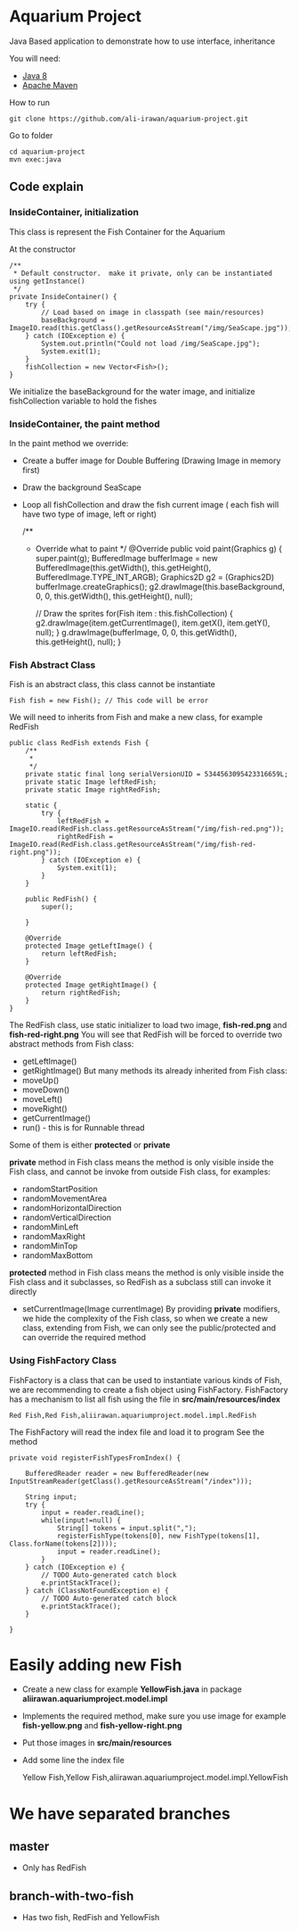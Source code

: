 # Aquarium Project

Java Based application to demonstrate how to use interface, inheritance

You will need:
- [Java 8](https://www.oracle.com/technetwork/java/javase/downloads/jdk8-downloads-2133151.html)
- [Apache Maven](https://maven.apache.org)

How to run

```
git clone https://github.com/ali-irawan/aquarium-project.git
```

Go to folder

```
cd aquarium-project
mvn exec:java
```

## Code explain

### InsideContainer, initialization
This class is represent the Fish Container for the Aquarium

At the constructor


    /**
	 * Default constructor.  make it private, only can be instantiated using getInstance()
	 */
	private InsideContainer() {
		try {
			// Load based on image in classpath (see main/resources)
			baseBackground = ImageIO.read(this.getClass().getResourceAsStream("/img/SeaScape.jpg"));
		} catch (IOException e) {
			System.out.println("Could not load /img/SeaScape.jpg");
			System.exit(1);
		}
		fishCollection = new Vector<Fish>();
	}
	

We  initialize the baseBackground for the water image, and initialize fishCollection variable to hold the fishes

### InsideContainer, the paint method

In the paint method we override:
- Create a buffer image for Double Buffering (Drawing Image in memory first)
- Draw the background SeaScape
- Loop all fishCollection and draw the fish current image ( each fish will have two type of image, left or right)

	/**
	 * Override what to paint
	 */
	@Override
	public void paint(Graphics g) {
		super.paint(g);
		BufferedImage bufferImage = new BufferedImage(this.getWidth(), this.getHeight(), BufferedImage.TYPE_INT_ARGB);
		Graphics2D g2 = (Graphics2D) bufferImage.createGraphics();
		g2.drawImage(this.baseBackground, 0, 0, this.getWidth(), this.getHeight(), null);
		
		// Draw the sprites
		for(Fish item : this.fishCollection) {
			g2.drawImage(item.getCurrentImage(), item.getX(), item.getY(), null);
		}
		g.drawImage(bufferImage, 0, 0, this.getWidth(), this.getHeight(), null);
	}
	
### Fish Abstract Class
Fish is an abstract class, this class cannot be instantiate

	Fish fish = new Fish(); // This code will be error
 	
We will need to inherits from Fish and make a new class, for example RedFish

    public class RedFish extends Fish {
		/**
		 * 
		 */
		private static final long serialVersionUID = 5344563095423316659L;
		private static Image leftRedFish;
		private static Image rightRedFish;
	
		static {
			try {
				leftRedFish = ImageIO.read(RedFish.class.getResourceAsStream("/img/fish-red.png"));
				rightRedFish = ImageIO.read(RedFish.class.getResourceAsStream("/img/fish-red-right.png"));
			} catch (IOException e) {
				System.exit(1);
			}
		}
	
		public RedFish() {
			super();
	
		}
	
		@Override
		protected Image getLeftImage() {
			return leftRedFish;
		}
	
		@Override
		protected Image getRightImage() {
			return rightRedFish;
		}
	}
	
The RedFish class, use static initializer to load two image, **fish-red.png** and **fish-red-right.png**
You will see that RedFish will be forced to override two abstract methods from Fish class:
- getLeftImage()
- getRightImage()
But many methods its already inherited from Fish class:
- moveUp()
- moveDown()
- moveLeft()
- moveRight()
- getCurrentImage()
- run() - this is for Runnable thread

Some of them is either **protected** or **private**

**private** method in Fish class means the method is only visible inside the Fish class, and cannot be invoke from outside Fish class, for examples:
- randomStartPosition
- randomMovementArea
- randomHorizontalDirection
- randomVerticalDirection
- randomMinLeft
- randomMaxRight
- randomMinTop
- randomMaxBottom

**protected** method in Fish class means the method is only visible inside the Fish class and it subclasses, so RedFish as a subclass still can invoke it directly
- setCurrentImage(Image currentImage)
By providing **private** modifiers, we hide the complexity of the Fish class, so when we create a new class, extending from Fish, we can only see the public/protected and can override the required method

### Using FishFactory Class
FishFactory is a class that can be used to instantiate various kinds of Fish, we are recommending to create a fish object using FishFactory. FishFactory has a mechanism to list all fish using the file in **src/main/resources/index**

```
Red Fish,Red Fish,aliirawan.aquariumproject.model.impl.RedFish
```

The FishFactory will read the index file and load it to program
See the method

	
	private void registerFishTypesFromIndex() {
	
		BufferedReader reader = new BufferedReader(new InputStreamReader(getClass().getResourceAsStream("/index")));
		
		String input;
		try {
			input = reader.readLine();
			while(input!=null) {
				String[] tokens = input.split(",");
				registerFishType(tokens[0], new FishType(tokens[1], Class.forName(tokens[2])));
				input = reader.readLine();
			}
		} catch (IOException e) {
			// TODO Auto-generated catch block
			e.printStackTrace();
		} catch (ClassNotFoundException e) {
			// TODO Auto-generated catch block
			e.printStackTrace();
		}
		
	}
	
# Easily adding new Fish
- Create a new class for example **YellowFish.java** in package **aliirawan.aquariumproject.model.impl**
- Implements the required method, make sure you use image for example **fish-yellow.png** and **fish-yellow-right.png**
- Put those images in **src/main/resources**
- Add some line the index file


	Yellow Fish,Yellow Fish,aliirawan.aquariumproject.model.impl.YellowFish
	
# We have separated branches

## master
- Only has RedFish

## branch-with-two-fish
- Has two fish, RedFish and YellowFish 